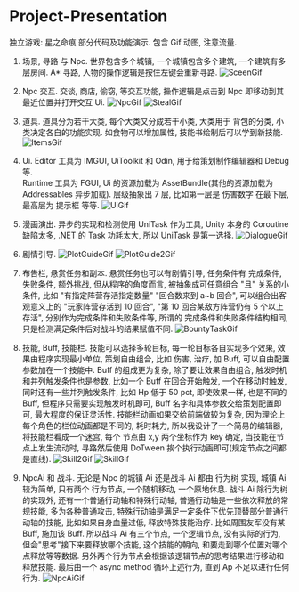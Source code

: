 # Project-Presentation
独立游戏: 星之命痕 部分代码及功能演示. 包含 Gif 动图, 注意流量. 
1. 场景, 寻路 与 Npc. 
	世界包含多个城镇, 一个城镇包含多个建筑, 一个建筑有多层房间. 
  A* 寻路, 人物的操作逻辑是按住左键会重新寻路. 
![SceenGif](https://github.com/GameDevBaiyi/Project-Presentation/assets/100526832/de877d64-d40e-4fd1-bfcc-9b290a896b0a)

2. Npc 交互. 
	交谈, 商店, 偷窃, 等交互功能, 操作逻辑是点击到 Npc 即移动到其最近位置并打开交互 Ui. 
![NpcGif](https://github.com/GameDevBaiyi/Project-Presentation/assets/100526832/2b3c2e76-0fb0-4212-ace3-cea52924a28e)
![StealGif](https://github.com/GameDevBaiyi/Project-Presentation/assets/100526832/298af43c-3798-4133-8bab-8ff9613eea9a)

3. 道具. 
	道具分为若干大类, 每个大类又分成若干小类, 大类用于 背包的分类, 小类决定各自的功能实现. 
  如食物可以增加属性, 技能书绘制后可以学到新技能. 
![ItemsGif](https://github.com/GameDevBaiyi/Project-Presentation/assets/100526832/e2cd7585-2dac-4c1b-bcc0-b5a5b9847427)

4. Ui. 
	Editor 工具为 IMGUI, UiToolkit 和 Odin, 用于给策划制作编辑器和 Debug 等.  
	Runtime 工具为 FGUI, Ui 的资源加载为 AssetBundle(其他的资源加载为 Addressables 异步加载). 层级抽象出 7 层, 比如第一层是 伤害数字 在最下层, 最高层为 提示框 等等. 
![UiGif](https://github.com/GameDevBaiyi/Project-Presentation/assets/100526832/3f1aa624-5169-421d-8b4c-98afd52630e1)

5. 漫画演出. 
	异步的实现和检测使用 UniTask 作为工具, Unity 本身的 Coroutine 缺陷太多, .NET 的 Task 功耗太大, 所以 UniTask 是第一选择. 
![DialogueGif](https://github.com/GameDevBaiyi/Project-Presentation/assets/100526832/78c2e12e-0c8f-4348-ae4d-575c5991be69)

6. 剧情引导. 
![PlotGuideGif](https://github.com/GameDevBaiyi/Project-Presentation/assets/100526832/6a6e07e2-a62e-4885-9007-ee89dd7ac2fb)
![PlotGuide2Gif](https://github.com/GameDevBaiyi/Project-Presentation/assets/100526832/9278cd7b-576d-49ac-9eef-2024359b88cb)

7. 布告栏, 悬赏任务和副本. 
	悬赏任务也可以有剧情引导, 任务条件有 完成条件, 失败条件, 额外挑战, 但从程序的角度而言, 被抽象成可任意组合 "且" 关系的小条件, 比如 "有指定阵营存活指定数量" "回合数来到 a~b 回合", 可以组合出客观意义上的 "玩家阵营存活到 10 回合", "第 10 回合某敌方阵营仍有 5 个以上存活", 分别作为完成条件和失败条件等, 所谓的 完成条件和失败条件结构相同, 只是检测满足条件后对战斗的结果赋值不同. 
![BountyTaskGif](https://github.com/GameDevBaiyi/Project-Presentation/assets/100526832/1c8def57-9caf-4a28-9405-a581edfb6df6)

8. 技能, Buff, 技能栏. 
	技能可以选择多轮目标, 每一轮目标各自实现多个效果, 效果由程序实现最小单位, 策划自由组合, 比如 伤害, 治疗, 加 Buff, 可以自由配置参数加在一个技能中. 
Buff 的组成更为复杂, 除了要让效果自由组合, 触发时机和并列触发条件也是参数, 比如一个 Buff 在回合开始触发, 一个在移动时触发, 同时还有一些并列触发条件, 比如 Hp 低于 50 pct, 即使效果一样, 也是不同的 Buff, 但程序只需要实现触发时机即可, Buff 名字和具体参数交给策划配置即可, 最大程度的保证灵活性. 
技能栏动画如果交给前端做较为复杂, 因为理论上每个角色的栏位动画都是不同的, 耗时耗力, 所以我设计了一个简易的编辑器, 将技能栏看成一个迷宫, 每个 节点由 x,y 两个坐标作为 key 确定, 当技能在节点上发生流动时, 寻路然后使用 DoTween 挨个执行动画即可(规定节点之间都是直线). 
![Skill2Gif](https://github.com/GameDevBaiyi/Project-Presentation/assets/100526832/021af305-7ad1-47ad-b052-778febdb2aba)
![SkillGif](https://github.com/GameDevBaiyi/Project-Presentation/assets/100526832/aceb7950-d0d0-4ef7-938e-39086357c205)

9. NpcAi 和 战斗. 
	无论是 Npc 的城镇 Ai 还是战斗 Ai 都由 行为树 实现, 城镇 Ai 较为简单, 只有两个 行为节点, 一个随机移动, 一个原地休息. 战斗 Ai 除行为树的实现外, 还有一个普通行动轴和特殊行动轴, 普通行动轴是一些依次释放的常规技能, 多为各种普通攻击, 特殊行动轴是满足一定条件下优先顶替部分普通行动轴的技能, 比如如果自身血量过低, 释放特殊技能治疗. 比如周围友军没有某 Buff, 施加该 Buff. 所以战斗 Ai 有三个节点, 一个逻辑节点, 没有实际的行为, 但会"思考"接下来要释放哪个技能, 这个技能的朝向, 和要走到哪个位置对哪个点释放等等数据. 另外两个行为节点会根据该逻辑节点的思考结果进行移动和释放技能. 最后由一个 async method 循环上述行为, 直到 Ap 不足以进行任何行为. 
![NpcAiGif](https://github.com/GameDevBaiyi/Project-Presentation/assets/100526832/e17bcc58-e3ea-4c9a-8601-690cb0390d70)





